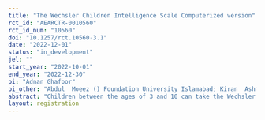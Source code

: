 ```yaml
---
title: "The Wechsler Children Intelligence Scale Computerized version"
rct_id: "AEARCTR-0010560"
rct_id_num: "10560"
doi: "10.1257/rct.10560-3.1"
date: "2022-12-01"
status: "in_development"
jel: ""
start_year: "2022-10-01"
end_year: "2022-12-30"
pi: "Adnan Ghafoor"
pi_other: "Abdul  Moeez () Foundation University Islamabad; Kiran  Ashfaq () Foundation University Islamabad; Rafay  Sultan () Foundation University Islamabad; Shahab-ud-Din Wani () Foundation University Islamabad"
abstract: "Children between the ages of 3 and 10 can take the Wechsler Intelligence Scale for Children (WISC), an individual intelligence test. The most recent edition is the Fifth Edition (WISC-V; Wechsler, 2014).It takes 45 to 65 minutes to administer the WISC-V. It produces a Full Scale IQ, also referred to as an IQ score or intelligence quotient, which measures a child's whole intellectual capacity. Additionally, it includes verbal comprehension, visual spatial, fluid reasoning, working memory, and processing speed index scores in addition to five other primary index scores. These indices show how well a youngster performs across many cognitive domains. It is possible to create five additional composite scores using different arrangements of the primary or primary plus secondary subtests. The computerized Wechsler Intelligence Scale having both auditory and visual instructions will be the main focus of the current investigation. We can give the test using the Wechsler Intelligence Children app on a desktop or mobile device. Four levels—assessment, measurement, improvement and re-assessment—will be assigned to the test. At the level of assessment, a child will be evaluated by a computer automatically using various tasks; at the level of measurement, a computer will automatically produce the results of the assessment tasks; at the level of improvement, child will be able to improve by watching animated task videos; and finally, a computer will enable a child to improve their performance by viewing animated videos which will explain the right way to do a task when the child will be re-assessed."
layout: registration
---
```


